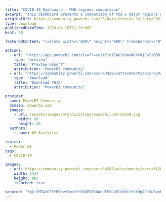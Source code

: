 ```yaml
---
title: "COVID-19 Dashboard - WHO regions comparison"
excerpt: "This dashboard presents a comparison of the 6 major regions of the world, according to the World Health Organization (WHO) breakdown. The data"
originalUrl: https://community.powerbi.com/t5/Data-Stories-Gallery/COVID-19-Dashboard-WHO-regions-comparison/m-p/1030887
type: download
publishedDateTime: 2020-04-16T12:26:00Z
heat: 50

featuredContent: "<iframe width=\"800\" height=\"600\" frameborder=\"0\" src=\"https://app.powerbi.com/view?r=eyJrIjoiZWU2NzAxNDktNjEwYi00MjAzLTk5MzAtOGEwMWIyMzJlNDY1IiwidCI6IjY5YTIyYmE4LTdmNzYtNGYyZi04M2NmLTk5NTJjODRjZGEwNyJ9\"></iframe>"

actions:
  - url: "https://app.powerbi.com/view?r=eyJrIjoiZWU2NzAxNDktNjEwYi00MjAzLTk5MzAtOGEwMWIyMzJlNDY1IiwidCI6IjY5YTIyYmE4LTdmNzYtNGYyZi04M2NmLTk5NTJjODRjZGEwNyJ9"
    type: "preview"
    title: "Preview Report"
    attribution: "PowerBI Community"
  - url: "https://community.powerbi.com/oxcrx34285/attachments/oxcrx34285/DataStoriesGallery/3778/2/COVID-19_Dashboard.pbix"
    type: "download"
    title: "Download PBIX"
    attribution: "PowerBI Community"

provider:
  name: PowerBI Community
  domain: powerbi.com
  images:
    - url: /assets/images/organizations/powerbi.com-50x50.jpg
      width: 50
      height: 50
  authors:
    - name: DS-Analytics

topics:
  - Power BI
tags:
  - COVID-19

images:
  - url: https://community.powerbi.com/oxcrx34285/attachments/oxcrx34285/DataStoriesGallery/3778/1/CODI-19%20Dashboard.png
    width: 1437
    height: 803
    isCached: true

secured: "3qCrfMTA2CS0YR9rvv2mntYrHQOEUTn0WnUlFnUuECVm9itYdYdgJC+3uBvmhvRBZrXBNk+NsNWGtGUNjV4NNHusqZgF+EutYVEnOKGQ+FilvM9b8WpYn0h2QYYRBnNbc9/FMmOntcAhFwL1Ls5wtL02ZQwi5sFQLrdqjJ/+CPsKmCfJTc58cd/Zxlj0KMwqr+dUOZYbBLJAbL5T81v61P302gU0IhjvntvIFizYM0l+vwsxuwsY4+E+OpbxtO8Z8HR29RqbC+ZoauFBVBG0jbwFDRi3N75YkawP/KXnru+gbVH/7XTWw7zMwWFjK3uJccos1cGZRJEMg8xqDNjYwNq1c9miJNlRqZYgyhK0JBd6/lus3HJl7fp6bu+RGTANO095ARZ5HwM0A1MXG4KTcw==;fkNP3a8WEqqBKSUq7rmNew=="
---
```


